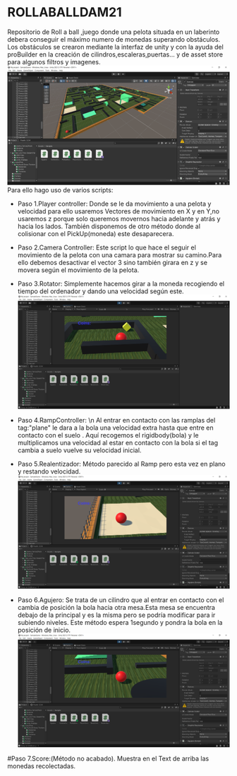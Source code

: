 # ROLLABALLDAM21
Repositorio de Roll a ball ,juego donde una pelota situada en un laberinto debera conseguir el máximo numero de monedas superando obstáculos.
Los obstáculos se crearon mediante la interfaz de unity y con la ayuda del proBuilder en la creación de cilindros,escaleras,puertas... y de asset store para algunos filtros y imagenes.
![Panoramica](/Imagenes/Laberinto.png)
Para ello hago uso de varios scripts:
- Paso 1.Player controller:
Donde se le da movimiento a una pelota y velocidad para ello usaremos Vectores de movimiento en X y en Y,no usaremos z porque solo queremos movernos hacia adelante y atrás y hacia los lados.
También disponemos de otro método donde al colisionar con el PickUp(moneda) este desaparecera.

- Paso 2.Camera Controller:
  Este script lo que hace el seguir el movimiento de la pelota con una camara para mostrar su camino.Para ello debemos desactivar el vector 3 sino también girara en z y se movera según el movimiento de la pelota.

- Paso 3.Rotator:
  Simplemente hacemos girar a la moneda recogiendo el tiempo del ordenador y dando una velocidad según este.
![Imagen del coin](/Imagenes/Coin.png)
- Paso 4.RampController:
\n Al entrar en contacto con las ramplas del tag:"plane"  le dara a la bola una velocidad extra hasta que entre en contacto con el suelo .
Aquí recogemos el rigidbody(bola) y le multiplicamos una velocidad al estar en contacto con la bola si el tag cambia a suelo vuelve su velocidad inicial.

- Paso 5.Realentizador:
  Método parecido al Ramp pero esta vez en plano y restando velocidad.
![Foso de arena](/Imagenes/Realentizador.png)

- Paso 6.Agujero:
  Se trata de un cilindro que al entrar en contacto con el cambia de posición la bola hacia otra mesa.Esta mesa se encuentra debajo de la principal y es la misma pero se podría modificar para ir subiendo niveles.
Este método espera 1segundo y pondra la bola en la posición de inicio.
![Imagen del agujero donde caera la bola](/Imagenes/Agujero.png)

#Paso 7.Score:(Método no acabado).
  Muestra en el Text de arriba las monedas recolectadas.





